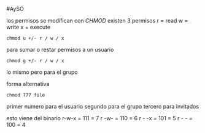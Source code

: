 #AySO 

los permisos se modifican con *CHMOD*
existen 3 permisos
r = read
w = write
x = e*x*ecute
```
chmod u +/- r / w / x
```
para sumar o restar permisos a un usuario

```
chmod g +/- r / w / x
```
lo mismo pero para el grupo

forma alternativa

```
chmod 777 file
```

primer numero para el usuario
segundo para el grupo
tercero para invitados

esto viene del binario
r-w-x = 111 = 7
r -w-  = 110 = 6
r -  -x = 101 = 5
r - -    = 100 = 4

